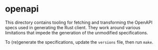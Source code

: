 openapi
=======

This directory contains tooling for fetching and transforming the OpenAPI specs
used in generating the Rust client. They work around various limitations
that impede the generation of the unmodified specifications.

To (re)generate the specifications, update the `versions` file, then run `make`.
